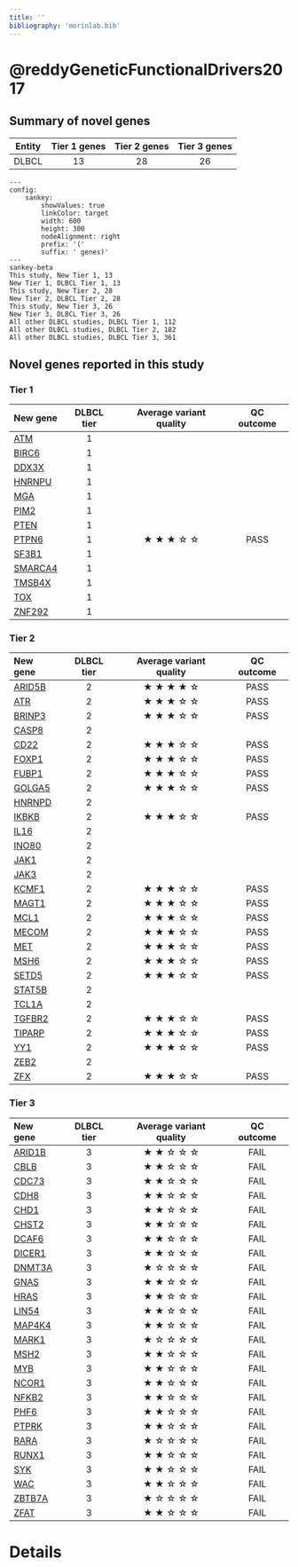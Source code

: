 ```yaml
---
title: ''
bibliography: 'morinlab.bib'
---
```


# @reddyGeneticFunctionalDrivers2017
## Summary of novel genes

|Entity| Tier 1 genes| Tier 2 genes|Tier 3 genes|
|:-:|:-:|:-:|:-:|
|DLBCL|13|28|26|
```mermaid
---
config:
    sankey:
        showValues: true
        linkColor: target
        width: 600
        height: 300
        nodeAlignment: right
        prefix: '('
        suffix: ' genes)'
---
sankey-beta
This study, New Tier 1, 13
New Tier 1, DLBCL Tier 1, 13
This study, New Tier 2, 28
New Tier 2, DLBCL Tier 2, 28
This study, New Tier 3, 26
New Tier 3, DLBCL Tier 3, 26
All other DLBCL studies, DLBCL Tier 1, 112
All other DLBCL studies, DLBCL Tier 2, 182
All other DLBCL studies, DLBCL Tier 3, 361
```

## Novel genes reported in this study

### Tier 1
|New gene|DLBCL tier| Average variant quality | QC outcome |
|:-|:-:|:-:|:-:|
|[ATM](../ATM)|1 || |
|[BIRC6](../BIRC6)|1 || |
|[DDX3X](../DDX3X)|1 || |
|[HNRNPU](../HNRNPU)|1 || |
|[MGA](../MGA)|1 || |
|[PIM2](../PIM2)|1 || |
|[PTEN](../PTEN)|1 || |
|[PTPN6](../PTPN6)|1 |&starf; &starf; &starf; &star; &star; |PASS |
|[SF3B1](../SF3B1)|1 || |
|[SMARCA4](../SMARCA4)|1 || |
|[TMSB4X](../TMSB4X)|1 || |
|[TOX](../TOX)|1 || |
|[ZNF292](../ZNF292)|1 || |

### Tier 2
|New gene|DLBCL tier| Average variant quality | QC outcome |
|:-|:-:|:-:|:-:|
|[ARID5B](../ARID5B)|2 |&starf; &starf; &starf; &starf; &star; |PASS |
|[ATR](../ATR)|2 |&starf; &starf; &starf; &star; &star; |PASS |
|[BRINP3](../BRINP3)|2 |&starf; &starf; &starf; &star; &star; |PASS |
|[CASP8](../CASP8)|2 || |
|[CD22](../CD22)|2 |&starf; &starf; &starf; &star; &star; |PASS |
|[FOXP1](../FOXP1)|2 |&starf; &starf; &starf; &star; &star; |PASS |
|[FUBP1](../FUBP1)|2 |&starf; &starf; &starf; &star; &star; |PASS |
|[GOLGA5](../GOLGA5)|2 |&starf; &starf; &starf; &star; &star; |PASS |
|[HNRNPD](../HNRNPD)|2 || |
|[IKBKB](../IKBKB)|2 |&starf; &starf; &starf; &star; &star; |PASS |
|[IL16](../IL16)|2 || |
|[INO80](../INO80)|2 || |
|[JAK1](../JAK1)|2 || |
|[JAK3](../JAK3)|2 || |
|[KCMF1](../KCMF1)|2 |&starf; &starf; &starf; &star; &star; |PASS |
|[MAGT1](../MAGT1)|2 |&starf; &starf; &starf; &star; &star; |PASS |
|[MCL1](../MCL1)|2 |&starf; &starf; &starf; &star; &star; |PASS |
|[MECOM](../MECOM)|2 |&starf; &starf; &starf; &star; &star; |PASS |
|[MET](../MET)|2 |&starf; &starf; &starf; &star; &star; |PASS |
|[MSH6](../MSH6)|2 |&starf; &starf; &starf; &star; &star; |PASS |
|[SETD5](../SETD5)|2 |&starf; &starf; &starf; &star; &star; |PASS |
|[STAT5B](../STAT5B)|2 || |
|[TCL1A](../TCL1A)|2 || |
|[TGFBR2](../TGFBR2)|2 |&starf; &starf; &starf; &star; &star; |PASS |
|[TIPARP](../TIPARP)|2 |&starf; &starf; &starf; &star; &star; |PASS |
|[YY1](../YY1)|2 |&starf; &starf; &starf; &star; &star; |PASS |
|[ZEB2](../ZEB2)|2 || |
|[ZFX](../ZFX)|2 |&starf; &starf; &starf; &star; &star; |PASS |

### Tier 3
|New gene|DLBCL tier| Average variant quality | QC outcome |
|:-|:-:|:-:|:-:|
|[ARID1B](../ARID1B)|3 |&starf; &starf; &star; &star; &star; |FAIL |
|[CBLB](../CBLB)|3 |&starf; &starf; &star; &star; &star; |FAIL |
|[CDC73](../CDC73)|3 |&starf; &starf; &star; &star; &star; |FAIL |
|[CDH8](../CDH8)|3 |&starf; &starf; &star; &star; &star; |FAIL |
|[CHD1](../CHD1)|3 |&starf; &starf; &star; &star; &star; |FAIL |
|[CHST2](../CHST2)|3 |&starf; &starf; &star; &star; &star; |FAIL |
|[DCAF6](../DCAF6)|3 |&starf; &starf; &star; &star; &star; |FAIL |
|[DICER1](../DICER1)|3 |&starf; &starf; &star; &star; &star; |FAIL |
|[DNMT3A](../DNMT3A)|3 |&starf; &star; &star; &star; &star; |FAIL |
|[GNAS](../GNAS)|3 |&starf; &starf; &star; &star; &star; |FAIL |
|[HRAS](../HRAS)|3 |&starf; &starf; &star; &star; &star; |FAIL |
|[LIN54](../LIN54)|3 |&starf; &starf; &star; &star; &star; |FAIL |
|[MAP4K4](../MAP4K4)|3 |&starf; &starf; &star; &star; &star; |FAIL |
|[MARK1](../MARK1)|3 |&starf; &star; &star; &star; &star; |FAIL |
|[MSH2](../MSH2)|3 |&starf; &starf; &star; &star; &star; |FAIL |
|[MYB](../MYB)|3 |&starf; &starf; &star; &star; &star; |FAIL |
|[NCOR1](../NCOR1)|3 |&starf; &starf; &star; &star; &star; |FAIL |
|[NFKB2](../NFKB2)|3 |&starf; &starf; &star; &star; &star; |FAIL |
|[PHF6](../PHF6)|3 |&starf; &starf; &star; &star; &star; |FAIL |
|[PTPRK](../PTPRK)|3 |&starf; &starf; &star; &star; &star; |FAIL |
|[RARA](../RARA)|3 |&starf; &star; &star; &star; &star; |FAIL |
|[RUNX1](../RUNX1)|3 |&starf; &starf; &star; &star; &star; |FAIL |
|[SYK](../SYK)|3 |&starf; &starf; &star; &star; &star; |FAIL |
|[WAC](../WAC)|3 |&starf; &starf; &star; &star; &star; |FAIL |
|[ZBTB7A](../ZBTB7A)|3 |&starf; &star; &star; &star; &star; |FAIL |
|[ZFAT](../ZFAT)|3 |&starf; &starf; &star; &star; &star; |FAIL |


# Details

